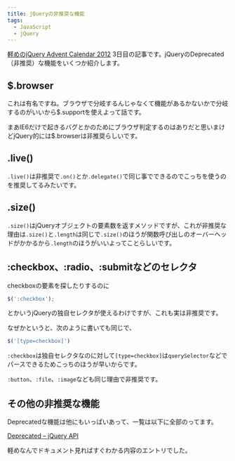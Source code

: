 ```yaml
---
title: jQueryの非推奨な機能
tags:
  - JavaScript
  - jQuery
---
```


[軽めのjQuery Advent Calendar 2012](http://www.adventar.org/calendars/29) 3日目の記事です。jQueryのDeprecated（非推奨）な機能をいくつか紹介します。

## $.browser

これは有名ですね。ブラウザで分岐するんじゃなくて機能があるかないかで分岐するのがいいから$.supportを使えよって話です。

まあIE6だけで起きるバグとかのためにブラウザ判定するのはありだと思いまけどjQuery的には$.browserは非推奨らしいです。

## .live()

`.live()`は非推奨で`.on()`とか`.delegate()`で同じ事でできるのでこっちを使うのを推奨してるみたいです。

## .size()

`.size()`はjQueryオブジェクトの要素数を返すメソッドですが、これが非推奨な理由は`.size()`と`.length`は同じで`.size()`のほうが関数呼び出しのオーバーヘッドがかかるから`.length`のほうがいいよってことらしいです。

## :checkbox、:radio、:submitなどのセレクタ

checkboxの要素を探したりするのに

```javascript
$(':checkbox');
```

とかいうjQueryの独自セレクタが使えるわけですが、これも実は非推奨です。

なぜかというと、次のように書いても同じで、

```javascript
$('[type=checkbox]')
```

`:checkbox`は独自セレクタなのに対して`[type=checkbox]`は`querySelector`などでパースできるためこっちのほうが早いからです。

`:button`、`:file`、`:image`なども同じ理由で非推奨です。

## その他の非推奨な機能

Deprecatedな機能は他にもいっぱいあって、一覧は以下に全部のってます。

[Deprecated – jQuery API](http://api.jquery.com/category/deprecated/)

軽めなんでドキュメント見ればすぐわかる内容のエントリでした。
